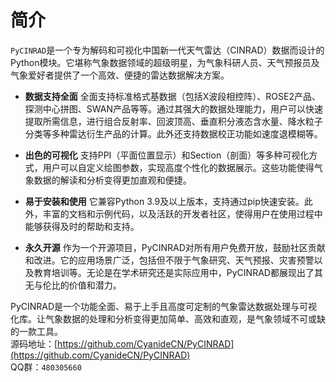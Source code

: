 # 简介
`PyCINRAD`是一个专为解码和可视化中国新一代天气雷达（CINRAD）数据而设计的Python模块。它堪称气象数据领域的超级明星，为气象科研人员、天气预报员及气象爱好者提供了一个高效、便捷的雷达数据解决方案。

* **数据支持全面** 全面支持标准格式基数据（包括X波段相控阵）、ROSE2产品、探测中心拼图、SWAN产品等等。通过其强大的数据处理能力，用户可以快速提取所需信息，进行组合反射率、回波顶高、垂直积分液态含水量、降水粒子分类等多种雷达衍生产品的计算。此外还支持数据校正功能如速度退模糊等。

* **出色的可视化** 支持PPI（平面位置显示）和Section（剖面）等多种可视化方式，用户可以自定义绘图参数，实现高度个性化的数据展示。这些功能使得气象数据的解读和分析变得更加直观和便捷。

* **易于安装和使用** 它兼容Python 3.9及以上版本，支持通过pip快速安装。此外，丰富的文档和示例代码，以及活跃的开发者社区，使得用户在使用过程中能够获得及时的帮助和支持。

* **永久开源** 作为一个开源项目，PyCINRAD对所有用户免费开放，鼓励社区贡献和改进。它的应用场景广泛，包括但不限于气象研究、天气预报、灾害预警以及教育培训等。无论是在学术研究还是实际应用中，PyCINRAD都展现出了其无与伦比的价值和潜力。

PyCINRAD是一个功能全面、易于上手且高度可定制的气象雷达数据处理与可视化库。让气象数据的处理和分析变得更加简单、高效和直观，是气象领域不可或缺的一款工具。    
源码地址：[https://github.com/CyanideCN/PyCINRAD](https://github.com/CyanideCN/PyCINRAD)    
QQ群：`480305660`
